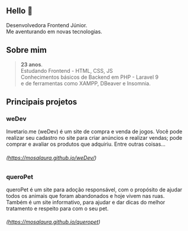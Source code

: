 ## Hello 👋

Desenvolvedora Frontend Júnior. \
Me aventurando em novas tecnologias.

## Sobre mim

  > **23 anos**. \
  > Estudando Frontend - HTML, CSS, JS \
  > Conhecimentos básicos de Backend em PHP - Laravel 9 \
  > e de ferramentas como XAMPP, DBeaver e Insomnia.

## Principais projetos

### weDev 
Invetario.me (weDev) é um site de compra e venda de jogos. Você pode realizar seu cadastro no site para criar anúncios e realizar vendas;
pode comprar e avaliar os produtos que adquiriu. Entre outras coisas...

###### (https://mosalaura.github.io/weDev/)


### queroPet
queroPet é um site para adoção responsável, com o propósito de ajudar todos os animais que foram abandonados e hoje vivem nas ruas. \
Também é um site informativo, para ajudar e dar dicas do melhor tratamento e respeito para com o seu pet. 

###### (https://mosalaura.github.io/queropet)
